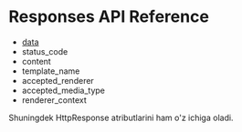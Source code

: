 # Responses API Reference

* [data](../../api-reference/responses/data.md)
* status_code
* content
* template_name
* accepted_renderer
* accepted_media_type
* renderer_context

Shuningdek HttpResponse atributlarini ham o'z ichiga oladi.
